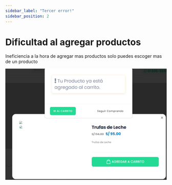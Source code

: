 ```yaml
---
sidebar_label: "Tercer error!"
sidebar_position: 2
---
```

# Dificultad al agregar productos
Ineficiencia a la hora de agregar mas productos  solo puedes escoger mas de un producto

![Imagen 3](/static/img/Imagen3.png)
